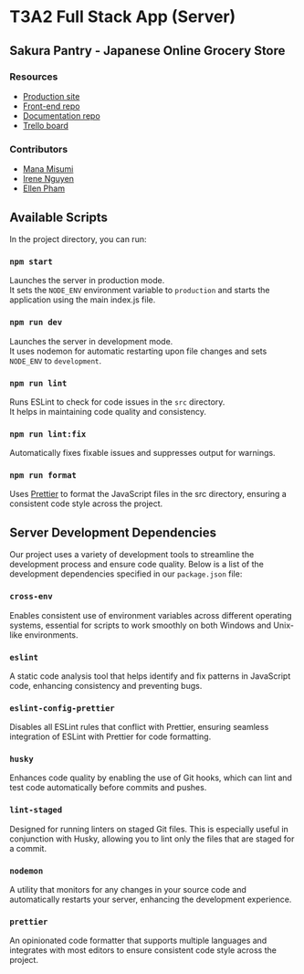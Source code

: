 # T3A2 Full Stack App (Server)

## Sakura Pantry - Japanese Online Grocery Store

### Resources

- [Production site](https://www.google.com.au/)
- [Front-end repo](https://github.com/irene2mana-T3A2-2023/SakuraPantryClient)
- [Documentation repo](https://github.com/irene2mana-T3A2-2023/SakuraPantryDocs)
- [Trello board](https://trello.com/b/TE5Q9ZYj/t3a2-%F0%9F%8C%B8sakura-pantry)

### Contributors

- [Mana Misumi](https://github.com/Mana12011207)
- [Irene Nguyen](https://github.com/irenenguyen1017)
- [Ellen Pham](https://github.com/ellenpham)

## Available Scripts

In the project directory, you can run:

### `npm start` 

Launches the server in production mode.\
It sets the `NODE_ENV` environment variable to `production` and starts the application using the main index.js file.

### `npm run dev`

Launches the server in development mode.\
It uses nodemon for automatic restarting upon file changes and sets `NODE_ENV` to `development`.

### `npm run lint`

Runs ESLint to check for code issues in the `src` directory.\
It helps in maintaining code quality and consistency.

### `npm run lint:fix` 

Automatically fixes fixable issues and suppresses output for warnings.

### `npm run format`

Uses [Prettier](https://www.npmjs.com/package/prettier) to format the JavaScript files in the src directory, ensuring a consistent code style across the project.

## Server Development Dependencies

Our project uses a variety of development tools to streamline the development process and ensure code quality. Below is a list of the development dependencies specified in our `package.json` file:

### `cross-env` 

Enables consistent use of environment variables across different operating systems, essential for scripts to work smoothly on both Windows and Unix-like environments.

### `eslint`

A static code analysis tool that helps identify and fix patterns in JavaScript code, enhancing consistency and preventing bugs.

### `eslint-config-prettier`

Disables all ESLint rules that conflict with Prettier, ensuring seamless integration of ESLint with Prettier for code formatting.

### `husky`

Enhances code quality by enabling the use of Git hooks, which can lint and test code automatically before commits and pushes.

### `lint-staged`

Designed for running linters on staged Git files. This is especially useful in conjunction with Husky, allowing you to lint only the files that are staged for a commit.

### `nodemon`

A utility that monitors for any changes in your source code and automatically restarts your server, enhancing the development experience.

### `prettier`

An opinionated code formatter that supports multiple languages and integrates with most editors to ensure consistent code style across the project.
